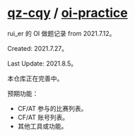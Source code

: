 # [qz-cqy](https://github.com/qz-cqy) / [oi-practice](https://github.com/qz-cqy/oi-practice)

rui\_er 的 OI 做题记录 from 2021.7.12。

Created: 2021.7.27。

Last Update: 2021.8.5。

本仓库正在完善中。

预期功能：
- CF/AT 参与的比赛列表。
- CF/AT 账号列表。
- 其他工具或功能。